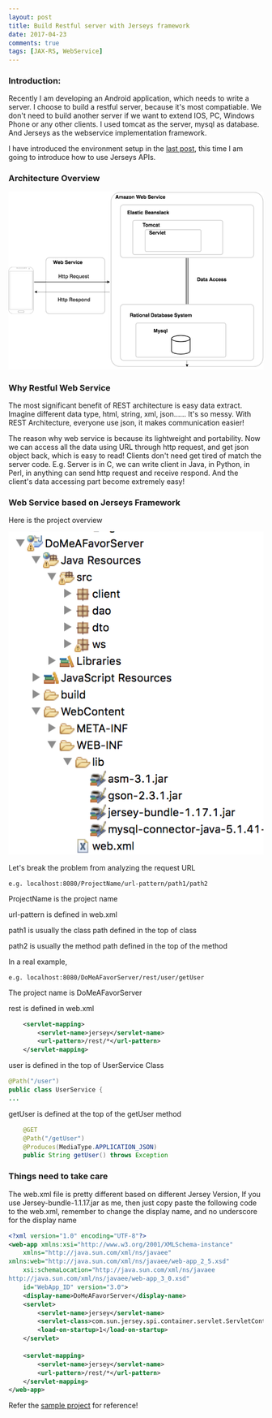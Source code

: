 ```yaml
---
layout: post
title: Build Restful server with Jerseys framework
date: 2017-04-23
comments: true
tags: [JAX-RS, WebService]
---
```


### Introduction:
Recently I am developing an Android application, which needs to write a
server.
I choose to build a restful server, because it's most compatiable. We
don't need to build another server if we want to extend IOS, PC, Windows
Phone or any other clients. I used tomcat as
the server, mysql as database. And Jerseys as the webservice
implementation framework.

I have introduced the environment setup in the [last post][1], this time
I am going to introduce how to use Jerseys APIs.

### Architecture Overview

![architecture][4]


### Why Restful Web Service

The most significant benefit of REST architecture is easy data extract.
Imagine different data type, html, string, xml, json...... It's so
messy. With REST Architecture, everyone use json, it makes communication
easier!

The reason why web service is because its lightweight and portability.
Now we can access all the data using URL through http request, and get
json object back, which is easy to read! Clients don't need get tired of
match the server code. E.g. Server is in C, we can write client in Java,
in Python, in Perl, in anything can send http request and receive
respond. And the client's data accessing part become extremely easy!

### Web Service based on Jerseys Framework
Here is the project overview

![overview][2]

Let's break the problem from analyzing the request URL
```
e.g. localhost:8080/ProjectName/url-pattern/path1/path2
```

ProjectName is the project name

url-pattern is defined in web.xml

path1 is usually the class path defined in the top of class

path2 is usually the method path defined in the top of the method

In a real example,

```
e.g. localhost:8080/DoMeAFavorServer/rest/user/getUser
```

The project name is DoMeAFavorServer

rest is defined in web.xml

```xml
    <servlet-mapping>
        <servlet-name>jersey</servlet-name>
        <url-pattern>/rest/*</url-pattern>
    </servlet-mapping>
```

user is defined in the top of UserService Class

```Java
@Path("/user")
public class UserService {
...
```

getUser is defined at the top of the getUser method

```Java
    @GET
    @Path("/getUser")
    @Produces(MediaType.APPLICATION_JSON)
    public String getUser() throws Exception
```

### Things need to take care

The web.xml file is pretty different based on different Jersey Version,
If you use Jersey-bundle-1.1.17.jar as me, then just copy paste the
following code to the web.xml, remember to change the display name, and
no underscore for the display name

```xml
<?xml version="1.0" encoding="UTF-8"?>
<web-app xmlns:xsi="http://www.w3.org/2001/XMLSchema-instance"
    xmlns="http://java.sun.com/xml/ns/javaee"
xmlns:web="http://java.sun.com/xml/ns/javaee/web-app_2_5.xsd"
    xsi:schemaLocation="http://java.sun.com/xml/ns/javaee
http://java.sun.com/xml/ns/javaee/web-app_3_0.xsd"
    id="WebApp_ID" version="3.0">
    <display-name>DoMeAFavorServer</display-name>
    <servlet>
        <servlet-name>jersey</servlet-name>
        <servlet-class>com.sun.jersey.spi.container.servlet.ServletContainer</servlet-class>
        <load-on-startup>1</load-on-startup>
    </servlet>

    <servlet-mapping>
        <servlet-name>jersey</servlet-name>
        <url-pattern>/rest/*</url-pattern>
    </servlet-mapping>
</web-app>
```

Refer the [sample project][3] for reference!

[1]: http://www.leiyangblog.com/2017/04/21/Jersey-WebService-Eclipse-Environment-setup/
[2]: /assets/Jerseys/jerseys_project_overview.png
[3]: https://github.com/Ray-Young/DoMeAFavor
[4]: assets/Jerseys/architecture.png

